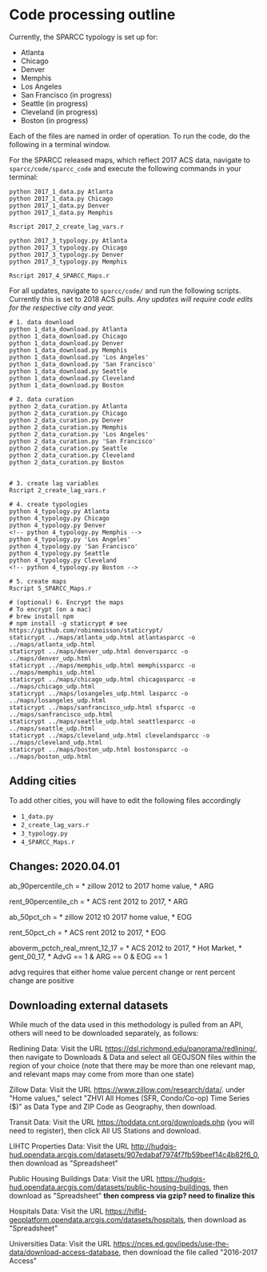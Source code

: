 # Code processing outline

Currently, the SPARCC typology is set up for:

* Atlanta
* Chicago
* Denver
* Memphis
* Los Angeles
* San Francisco (in progress)
* Seattle (in progress)
* Cleveland (in progress)
* Boston (in progress)


Each of the files are named in order of operation. To run the code, do the following in a terminal window.  

For the SPARCC released maps, which reflect 2017 ACS data, navigate to `sparcc/code/sparcc_code` and execute the following commands in your terminal: 

```
python 2017_1_data.py Atlanta
python 2017_1_data.py Chicago
python 2017_1_data.py Denver
python 2017_1_data.py Memphis

Rscript 2017_2_create_lag_vars.r

python 2017_3_typology.py Atlanta
python 2017_3_typology.py Chicago
python 2017_3_typology.py Denver
python 2017_3_typology.py Memphis

Rscript 2017_4_SPARCC_Maps.r

```
For all updates, navigate to `sparcc/code/` and run the following scripts. Currently this is set to 2018 ACS pulls. *Any updates will require code edits for the respective city and year.* 

```
# 1. data download
python 1_data_download.py Atlanta
python 1_data_download.py Chicago
python 1_data_download.py Denver
python 1_data_download.py Memphis
python 1_data_download.py 'Los Angeles'
python 1_data_download.py 'San Francisco'
python 1_data_download.py Seattle
python 1_data_download.py Cleveland
python 1_data_download.py Boston 

# 2. data curation
python 2_data_curation.py Atlanta
python 2_data_curation.py Chicago
python 2_data_curation.py Denver
python 2_data_curation.py Memphis
python 2_data_curation.py 'Los Angeles'
python 2_data_curation.py 'San Francisco'
python 2_data_curation.py Seattle
python 2_data_curation.py Cleveland
python 2_data_curation.py Boston 


# 3. create lag variables
Rscript 2_create_lag_vars.r

# 4. create typologies
python 4_typology.py Atlanta
python 4_typology.py Chicago
python 4_typology.py Denver
<!-- python 4_typology.py Memphis -->
python 4_typology.py 'Los Angeles'
python 4_typology.py 'San Francisco'
python 4_typology.py Seattle
python 4_typology.py Cleveland
<!-- python 4_typology.py Boston -->

# 5. create maps
Rscript 5_SPARCC_Maps.r

# (optional) 6. Encrypt the maps
# To encrypt (on a mac)
# brew install npm
# npm install -g staticrypt # see https://github.com/robinmoisson/staticrypt/
staticrypt ../maps/atlanta_udp.html atlantasparcc -o ../maps/atlanta_udp.html
staticrypt ../maps/denver_udp.html denversparcc -o ../maps/denver_udp.html
staticrypt ../maps/memphis_udp.html memphissparcc -o ../maps/memphis_udp.html
staticrypt ../maps/chicago_udp.html chicagosparcc -o ../maps/chicago_udp.html
staticrypt ../maps/losangeles_udp.html lasparcc -o ../maps/losangeles_udp.html
staticrypt ../maps/sanfrancisco_udp.html sfsparcc -o ../maps/sanfrancisco_udp.html
staticrypt ../maps/seattle_udp.html seattlesparcc -o ../maps/seattle_udp.html
staticrypt ../maps/cleveland_udp.html clevelandsparcc -o ../maps/cleveland_udp.html
staticrypt ../maps/boston_udp.html bostonsparcc -o ../maps/boston_udp.html
```

## Adding cities

To add other cities, you will have to edit the following files accordingly

* `1_data.py`
* `2_create_lag_vars.r`
* `3_typology.py`
* `4_SPARCC_Maps.r`

## Changes: 2020.04.01
ab_90percentile_ch = 
    * zillow 2012 to 2017 home value, 
    * ARG

rent_90percentile_ch = 
    * ACS rent 2012 to 2017, 
    * ARG

ab_50pct_ch = 
    * zillow 2012 t0 2017 home value, 
    * EOG

rent_50pct_ch = 
    * ACS rent 2012 to 2017, 
    * EOG

aboverm_pctch_real_mrent_12_17 = 
    * ACS 2012 to 2017, 
    * Hot Market, 
    * gent_00_17, 
    * AdvG == 1 & ARG == 0 & EOG == 1

advg requires that either home value percent change or rent percent change are positive



## Downloading external datasets

While much of the data used in this methodology is pulled from an API, others will need to be downloaded separately, as follows:

Redlining Data:
    Visit the URL https://dsl.richmond.edu/panorama/redlining/, then navigate to Downloads & Data and select all GEOJSON files within the region of your choice (note that there may be more than one relevant map, and relevant maps may come from more than one state)

Zillow Data:
    Visit the URL https://www.zillow.com/research/data/. under "Home values," select "ZHVI All Homes (SFR, Condo/Co-op) Time Series ($)" as Data Type and ZIP Code as Geography, then download. 

Transit Data:
    Visit the URL https://toddata.cnt.org/downloads.php (you will need to register), then click All US Stations and download.

LIHTC Properties Data:
    Visit the URL http://hudgis-hud.opendata.arcgis.com/datasets/907edabaf7974f7fb59beef14c4b82f6_0, then download as "Spreadsheet"

Public Housing Buildings Data:
    Visit the URL https://hudgis-hud.opendata.arcgis.com/datasets/public-housing-buildings, then download as "Spreadsheet"
****then compress via gzip? need to finalize this****

Hospitals Data:
    Visit the URL https://hifld-geoplatform.opendata.arcgis.com/datasets/hospitals, then download as "Spreadsheet"

Universities Data:
    Visit the URL https://nces.ed.gov/ipeds/use-the-data/download-access-database, then download the file called "2016-2017 Access"
